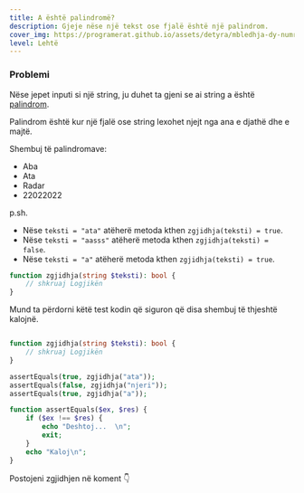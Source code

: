 ```yaml
---
title: A është palindromë?
description: Gjeje nëse një tekst ose fjalë është një palindrom.
cover_img: https://programerat.github.io/assets/detyra/mbledhja-dy-numrave.png
level: Lehtë    
---
```


### Problemi

Nëse jepet inputi si një string, ju duhet ta gjeni se ai string a është [palindrom](https://en.wikipedia.org/wiki/Palindrome).    

Palindrom është kur një fjalë ose string lexohet njejt nga ana e djathë dhe e majtë.    

Shembuj të palindromave:
* Aba
* Ata
* Radar
* 22022022
          
p.sh.
* Nëse `teksti = "ata"` atëherë metoda kthen `zgjidhja(teksti) = true`.
* Nëse `teksti = "aasss"` atëherë metoda kthen `zgjidhja(teksti) = false`.
* Nëse `teksti = "a"` atëherë metoda kthen `zgjidhja(teksti) = true`.

          
```php
function zgjidhja(string $teksti): bool {
    // shkruaj Logjikën                        
}

```   

Mund ta përdorni këtë test kodin që siguron që disa shembuj të thjeshtë kalojnë.

```php

function zgjidhja(string $teksti): bool {
    // shkruaj Logjikën                        
}

assertEquals(true, zgjidhja("ata"));
assertEquals(false, zgjidhja("njeri"));
assertEquals(true, zgjidhja("a"));

function assertEquals($ex, $res) {
	if ($ex !== $res) {
		echo "Deshtoj...  \n";
		exit;
	}
	echo "Kaloj\n";
}
```
   

Postojeni zgjidhjen në koment 👇